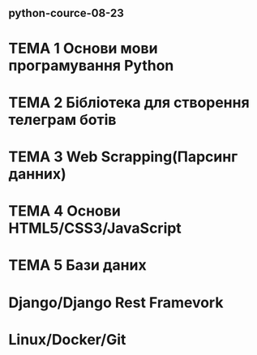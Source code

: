 ## python-cource-08-23

# ТЕМА 1 Основи мови програмування Python

# ТЕМА 2 Бібліотека для створення телеграм ботів
# ТЕМА 3 Web Scrapping(Парсинг данних)
# ТЕМА 4 Основи HTML5/CSS3/JavaScript
# ТЕМА 5 Бази даних
#  Django/Django Rest Framevork
# Linux/Docker/Git
